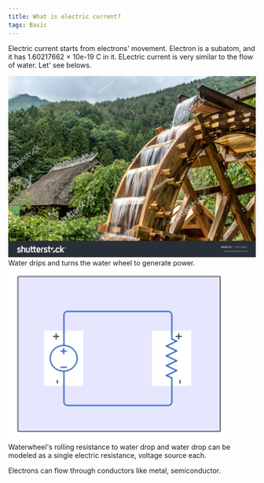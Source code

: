 ```yaml
---
title: What is electric current?
tags: Basic
---
```


Electric current starts from electrons' movement. Electron is a subatom, and it has 1.60217662 × 10e-19 C in it. ELectric current is very similar to the flow of water. Let' see belows.

<div class="grid-container">
  <div class="grid grid--p-3">
    <div class="cell cell--4">
      <img class="image image--lg" src="/assets/images/contents/waterwheel.jpg"/>
    </div>
    <div class="cell cell--auto">
      <div>Water drips and turns the water wheel to generate power.</div>
    </div>
    <div class="cell cell--4">
      <img class="image image--lg" src="/assets/images/contents/waterwheel_e-modeling.jpg"/>
    </div>
    <div class="cell cell--auto">
      <div>Waterwheel's rolling resistance to water drop and water drop can be modeled as a single electric resistance, voltage source each. 
      </div>
    </div>
  </div>
</div>

Electrons can flow through conductors like metal, semiconductor. 
